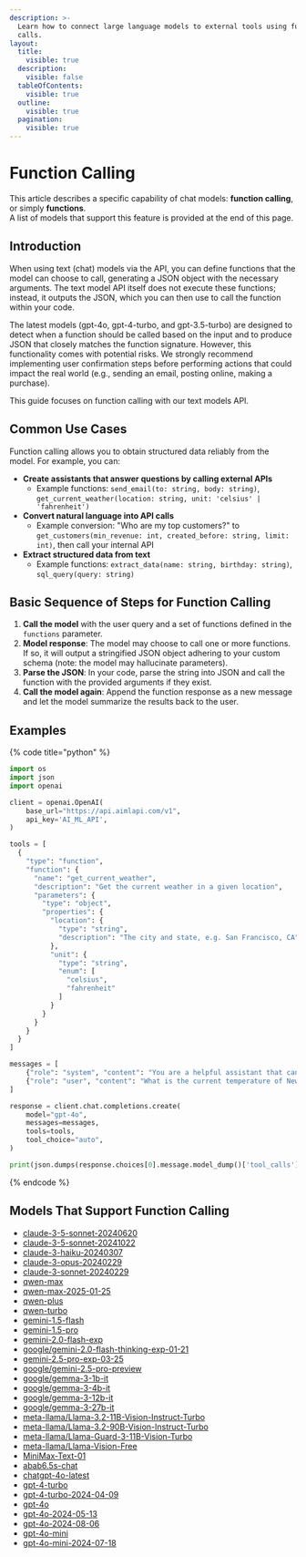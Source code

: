 ```yaml
---
description: >-
  Learn how to connect large language models to external tools using function
  calls.
layout:
  title:
    visible: true
  description:
    visible: false
  tableOfContents:
    visible: true
  outline:
    visible: true
  pagination:
    visible: true
---
```


# Function Calling

This article describes a specific capability of chat models: **function calling**, or simply **functions**. \
A list of models that support this feature is provided at the end of this page.

## Introduction

When using text (chat) models via the API, you can define functions that the model can choose to call, generating a JSON object with the necessary arguments. The text model API itself does not execute these functions; instead, it outputs the JSON, which you can then use to call the function within your code.

The latest models (gpt-4o, gpt-4-turbo, and gpt-3.5-turbo) are designed to detect when a function should be called based on the input and to produce JSON that closely matches the function signature. However, this functionality comes with potential risks. We strongly recommend implementing user confirmation steps before performing actions that could impact the real world (e.g., sending an email, posting online, making a purchase).

This guide focuses on function calling with our text models API.

## Common Use Cases

Function calling allows you to obtain structured data reliably from the model. For example, you can:

* **Create assistants that answer questions by calling external APIs**
  * Example functions: `send_email(to: string, body: string)`, `get_current_weather(location: string, unit: 'celsius' | 'fahrenheit')`
* **Convert natural language into API calls**
  * Example conversion: "Who are my top customers?" to `get_customers(min_revenue: int, created_before: string, limit: int)`, then call your internal API
* **Extract structured data from text**
  * Example functions: `extract_data(name: string, birthday: string)`, `sql_query(query: string)`

## Basic Sequence of Steps for Function Calling

1. **Call the model** with the user query and a set of functions defined in the `functions` parameter.
2. **Model response**: The model may choose to call one or more functions. If so, it will output a stringified JSON object adhering to your custom schema (note: the model may hallucinate parameters).
3. **Parse the JSON**: In your code, parse the string into JSON and call the function with the provided arguments if they exist.
4. **Call the model again**: Append the function response as a new message and let the model summarize the results back to the user.

## Examples

{% code title="python" %}
```python
import os
import json
import openai

client = openai.OpenAI(
    base_url="https://api.aimlapi.com/v1",
    api_key='AI_ML_API',
)

tools = [
  {
    "type": "function",
    "function": {
      "name": "get_current_weather",
      "description": "Get the current weather in a given location",
      "parameters": {
        "type": "object",
        "properties": {
          "location": {
            "type": "string",
            "description": "The city and state, e.g. San Francisco, CA"
          },
          "unit": {
            "type": "string",
            "enum": [
              "celsius",
              "fahrenheit"
            ]
          }
        }
      }
    }
  }
]

messages = [
    {"role": "system", "content": "You are a helpful assistant that can access external functions. The responses from these function calls will be appended to this dialogue. Please provide responses based on the information from these function calls."},
    {"role": "user", "content": "What is the current temperature of New York, San Francisco, and Chicago?"}
]

response = client.chat.completions.create(
    model="gpt-4o",
    messages=messages,
    tools=tools,
    tool_choice="auto",
)

print(json.dumps(response.choices[0].message.model_dump()['tool_calls'], indent=2))

```
{% endcode %}

## Models That Support Function Calling

* [claude-3-5-sonnet-20240620](../api-references/text-models-llm/Anthropic/claude-3.5-sonnet.md)
* [claude-3-5-sonnet-20241022](../api-references/text-models-llm/Anthropic/claude-3.5-sonnet.md)
* [claude-3-haiku-20240307](../api-references/text-models-llm/Anthropic/claude-3-haiku.md)
* [claude-3-opus-20240229](../api-references/text-models-llm/Anthropic/claude-3-opus.md)
* [claude-3-sonnet-20240229](../api-references/text-models-llm/Anthropic/claude-3-sonnet.md)
* [qwen-max](../api-references/text-models-llm/Alibaba-Cloud/qwen-max.md)
* [qwen-max-2025-01-25](../api-references/text-models-llm/Alibaba-Cloud/qwen-max.md)
* [qwen-plus](../api-references/text-models-llm/Alibaba-Cloud/qwen-plus.md)
* [qwen-turbo](../api-references/text-models-llm/Alibaba-Cloud/qwen-turbo.md)
* [gemini-1.5-flash](../api-references/text-models-llm/Google/gemini-1.5-flash.md)
* [gemini-1.5-pro](../api-references/text-models-llm/Google/gemini-1.5-pro.md)
* [gemini-2.0-flash-exp](../api-references/text-models-llm/Google/gemini-2.0-flash-exp.md)
* [google/gemini-2.0-flash-thinking-exp-01-21](../api-references/text-models-llm/google/gemini-2.0-flash-thinking-exp-01-21.md)
* [gemini-2.5-pro-exp-03-25](../api-references/text-models-llm/google/gemini-2.5-pro-exp.md)
* [google/gemini-2.5-pro-preview](../api-references/text-models-llm/google/gemini-2.5-pro-preview.md)
* [google/gemma-3-1b-it](../api-references/text-models-llm/google/gemma-3.md)
* [google/gemma-3-4b-it](../api-references/text-models-llm/google/gemma-3.md)
* [google/gemma-3-12b-it](../api-references/text-models-llm/google/gemma-3.md)
* [google/gemma-3-27b-it](../api-references/text-models-llm/google/gemma-3.md)
* [meta-llama/Llama-3.2-11B-Vision-Instruct-Turbo](../api-references/text-models-llm/Meta/Llama-3.2-11B-Vision-Instruct-Turbo.md)
* [meta-llama/Llama-3.2-90B-Vision-Instruct-Turbo](../api-references/text-models-llm/Meta/Llama-3.2-90B-Vision-Instruct-Turbo.md)
* [meta-llama/Llama-Guard-3-11B-Vision-Turbo](../api-references/moderation-safety-models/Meta/Llama-Guard-3-11B-Vision-Turbo.md)
* [meta-llama/Llama-Vision-Free](../api-references/text-models-llm/Meta/Llama-Vision-Free.md)
* [MiniMax-Text-01](../api-references/text-models-llm/MiniMax/text-01.md)
* [abab6.5s-chat](../api-references/text-models-llm/MiniMax/abab6.5s-chat.md)
* [chatgpt-4o-latest](../api-references/text-models-llm/OpenAI/gpt-4o.md)
* [gpt-4-turbo](../api-references/text-models-llm/OpenAI/gpt-4-turbo.md)
* [gpt-4-turbo-2024-04-09](../api-references/text-models-llm/OpenAI/gpt-4-turbo.md)
* [gpt-4o](../api-references/text-models-llm/OpenAI/gpt-4o.md)
* [gpt-4o-2024-05-13](../api-references/text-models-llm/OpenAI/gpt-4o.md)
* [gpt-4o-2024-08-06](../api-references/text-models-llm/OpenAI/gpt-4o.md)
* [gpt-4o-mini](../api-references/text-models-llm/OpenAI/gpt-4o-mini.md)
* [gpt-4o-mini-2024-07-18](../api-references/text-models-llm/OpenAI/gpt-4o-mini.md)
